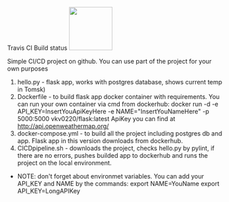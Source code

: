 Travis CI Build status <img src="https://app.travis-ci.com/vkv0220/lectures-cloud.svg?branch=Docker" width="100">

Simple CI/CD project on github. You can use part of the project for your own purposes

1. hello.py - flask app, works with postgres database, shows current temp in Tomsk)
2. Dockerfile - to build flask app docker container with requirements. You can run your own container via cmd from dockerhub:
docker run -d -e API_KEY=InsertYouApiKeyHere -e NAME="InsertYouNameHere" -p 5000:5000 vkv0220/flask:latest
ApiKey you can find at http://api.openweathermap.org/
3. docker-compose.yml - to build all the project including postgres db and app. Flask app in this version downloads from dockerhub.
4. CICDpipeline.sh - downloads the project, checks hello.py by pylint, if there are no errors, pushes builded app to dockerhub and runs the project on the local environment.

* NOTE: don't forget about environmet variables.
You can add your API_KEY and NAME by the commands:
export NAME=YouName
export API_KEY=LongAPIKey
